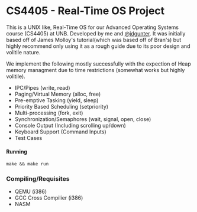 # CS4405 - Real-Time OS Project

This is a UNIX like, Real-Time OS for our Advanced Operating Systems course (CS4405) at UNB. Developed by me and [@jdgunter](https://github.com/jdgunter). It was initially based off of James Molloy's tutorial(which was based off of Bran's) but highly recommend only using it as a rough guide due to its poor design and volitile nature.


We implement the following mostly successfully with the expection of Heap memory managment
due to time restrictions (somewhat works but highly volitile).

+ IPC/Pipes (write, read)
+ Paging/Virtual Memory (alloc, free)
+ Pre-emptive Tasking (yield, sleep)
+ Priority Based Scheduling (setpriority)
+ Multi-processing (fork, exit)
+ Synchronization/Semaphores (wait, signal, open, close)
+ Console Output (Including scrolling up/down)
+ Keyboard Support (Command Inputs)
+ Test Cases

#### Running
`make && make run`

### Compiling/Requisites
+ QEMU (i386)
+ GCC Cross Compilier (i386)
+ NASM
